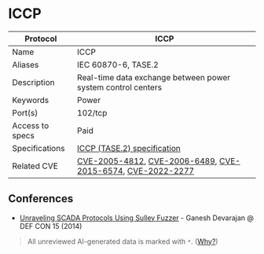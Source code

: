 # ICCP

| Protocol | ICCP |
|---|---|
| Name | ICCP |
| Aliases | IEC 60870-6, TASE.2 |
| Description | Real-time data exchange between power system control centers |
| Keywords | Power |
| Port(s) | 102/tcp |
| Access to specs | Paid |
| Specifications | [ICCP (TASE.2) specification](https://webstore.iec.ch/publication/3760) |
| Related CVE | [CVE-2005-4812](https://nvd.nist.gov/vuln/detail/CVE-2005-4812), [CVE-2006-6489](https://nvd.nist.gov/vuln/detail/CVE-2006-6489), [CVE-2015-6574](https://nvd.nist.gov/vuln/detail/CVE-2015-6574), [CVE-2022-2277](https://nvd.nist.gov/vuln/detail/CVE-2022-2277) |

## Conferences
- [Unraveling SCADA Protocols Using Sulley Fuzzer](https://www.youtube.com/watch?v=UUta_Ord8GI) - Ganesh Devarajan @ DEF CON 15 (2014)

> All unreviewed AI-generated data is marked with `*`. ([Why?](../srcs/README.md#note-on-ai-generated-content))
